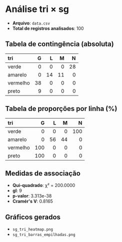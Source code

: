 # Análise tri × sg

- **Arquivo**: `data.csv`
- **Total de registros analisados**: 100

## Tabela de contingência (absoluta)
| tri      |   G |   L |   M |   N |
|:---------|----:|----:|----:|----:|
| verde    |   0 |   0 |   0 |  28 |
| amarelo  |   0 |  14 |  11 |   0 |
| vermelho |  38 |   0 |   0 |   0 |
| preto    |   9 |   0 |   0 |   0 |

## Tabela de proporções por linha (%)
| tri      |   G |   L |   M |   N |
|:---------|----:|----:|----:|----:|
| verde    |   0 |   0 |   0 | 100 |
| amarelo  |   0 |  56 |  44 |   0 |
| vermelho | 100 |   0 |   0 |   0 |
| preto    | 100 |   0 |   0 |   0 |

## Medidas de associação
- **Qui-quadrado**: χ² = 200.0000
- **gl**: 9
- **p-valor**: 3.313e-38
- **Cramér's V**: 0.8165

## Gráficos gerados
- `sg_tri_heatmap.png`
- `sg_tri_barras_empilhadas.png`